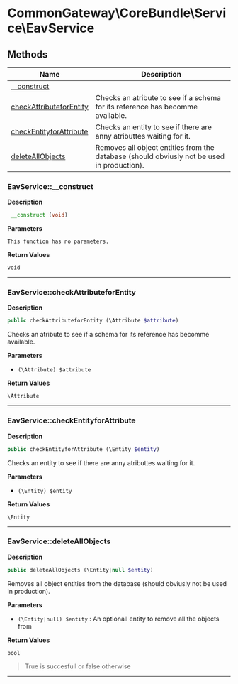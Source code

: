 # CommonGateway\CoreBundle\Service\EavService  







## Methods

| Name | Description |
|------|-------------|
|[__construct](#eavservice__construct)||
|[checkAttributeforEntity](#eavservicecheckattributeforentity)|Checks an atribute to see if a schema for its reference has becomme available.|
|[checkEntityforAttribute](#eavservicecheckentityforattribute)|Checks an entity to see if there are anny atributtes waiting for it.|
|[deleteAllObjects](#eavservicedeleteallobjects)|Removes all object entities from the database (should obviusly not be used in production).|




### EavService::__construct  

**Description**

```php
 __construct (void)
```

 

 

**Parameters**

`This function has no parameters.`

**Return Values**

`void`


<hr />


### EavService::checkAttributeforEntity  

**Description**

```php
public checkAttributeforEntity (\Attribute $attribute)
```

Checks an atribute to see if a schema for its reference has becomme available. 

 

**Parameters**

* `(\Attribute) $attribute`

**Return Values**

`\Attribute`




<hr />


### EavService::checkEntityforAttribute  

**Description**

```php
public checkEntityforAttribute (\Entity $entity)
```

Checks an entity to see if there are anny atributtes waiting for it. 

 

**Parameters**

* `(\Entity) $entity`

**Return Values**

`\Entity`




<hr />


### EavService::deleteAllObjects  

**Description**

```php
public deleteAllObjects (\Entity|null $entity)
```

Removes all object entities from the database (should obviusly not be used in production). 

 

**Parameters**

* `(\Entity|null) $entity`
: An optionall entity to remove all the objects from  

**Return Values**

`bool`

> True is succesfull or false otherwise


<hr />

